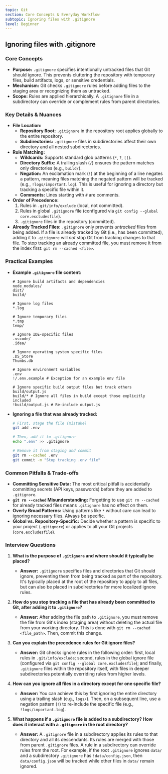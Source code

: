```yaml
---
topic: Git
section: Core Concepts & Everyday Workflow
subtopic: Ignoring files with .gitignore
level: Beginner
---
```


## Ignoring files with .gitignore
### Core Concepts

*   **Purpose:** `.gitignore` specifies intentionally untracked files that Git should ignore. This prevents cluttering the repository with temporary files, build artifacts, logs, or sensitive credentials.
*   **Mechanism:** Git checks `.gitignore` rules before adding files to the staging area or recognizing them as untracked.
*   **Scope:** Rules are applied hierarchically. A `.gitignore` file in a subdirectory can override or complement rules from parent directories.

### Key Details & Nuances

*   **File Location:**
    *   **Repository Root:** `.gitignore` in the repository root applies globally to the entire repository.
    *   **Subdirectories:** `.gitignore` files in subdirectories affect their own directory and all nested subdirectories.
*   **Rule Matching:**
    *   **Wildcards:** Supports standard glob patterns (`*`, `?`, `[]`).
    *   **Directory Suffix:** A trailing slash (`/`) ensures the pattern matches only directories (e.g., `build/`).
    *   **Negation:** An exclamation mark (`!`) at the beginning of a line negates a pattern, meaning files matching the negated pattern will be tracked (e.g., `!logs/important.log`). This is useful for ignoring a directory but tracking a specific file within it.
    *   **Comments:** Lines starting with `#` are comments.
*   **Order of Precedence:**
    1.  Rules in `.git/info/exclude` (local, not committed).
    2.  Rules in global `.gitignore` file (configured via `git config --global core.excludesfile`).
    3.  `.gitignore` files in the repository (committed).
*   **Already Tracked Files:** `.gitignore` only prevents *untracked* files from being added. If a file is already tracked by Git (i.e., has been committed), adding it to `.gitignore` will *not* stop Git from tracking changes to that file. To stop tracking an already committed file, you must remove it from the index first: `git rm --cached <file>`.

### Practical Examples

*   **Example `.gitignore` file content:**

    ```gitignore
    # Ignore build artifacts and dependencies
    node_modules/
    dist/
    build/

    # Ignore log files
    *.log

    # Ignore temporary files
    *.tmp
    temp/

    # Ignore IDE-specific files
    .vscode/
    .idea/

    # Ignore operating system specific files
    .DS_Store
    Thumbs.db

    # Ignore environment variables
    .env
    !/.env.example # Exception for an example env file

    # Ignore specific build output files but track others
    build/output.js
    build/* # Ignore all files in build except those explicitly included
    !build/output.js # Re-include output.js
    ```

*   **Ignoring a file that was already tracked:**

    ```sh
    # First, stage the file (mistake)
    git add .env

    # Then, add it to .gitignore
    echo ".env" >> .gitignore

    # Remove it from staging and commit
    git rm --cached .env
    git commit -m "Stop tracking .env file"
    ```

### Common Pitfalls & Trade-offs

*   **Committing Sensitive Data:** The most critical pitfall is accidentally committing secrets (API keys, passwords) before they are added to `.gitignore`.
*   **`git rm --cached` Misunderstanding:** Forgetting to use `git rm --cached` for already tracked files means `.gitignore` has no effect on them.
*   **Overly Broad Patterns:** Using patterns like `*` without care can lead to ignoring necessary files. Always be specific.
*   **Global vs. Repository-Specific:** Decide whether a pattern is specific to your project (`.gitignore`) or applies to all your Git projects (`core.excludesfile`).

### Interview Questions

1.  **What is the purpose of `.gitignore` and where should it typically be placed?**
    *   **Answer:** `.gitignore` specifies files and directories that Git should ignore, preventing them from being tracked as part of the repository. It's typically placed at the root of the repository to apply to all files, but can also be placed in subdirectories for more localized ignore rules.

2.  **How do you stop tracking a file that has already been committed to Git, after adding it to `.gitignore`?**
    *   **Answer:** After adding the file path to `.gitignore`, you must remove the file from Git's index (staging area) without deleting the actual file from your working directory. This is done with `git rm --cached <file_path>`. Then, commit this change.

3.  **Can you explain the precedence rules for Git ignore files?**
    *   **Answer:** Git checks ignore rules in the following order: first, local rules in `.git/info/exclude`; second, rules in the global ignore file (configured via `git config --global core.excludesfile`); and finally, `.gitignore` files within the repository itself, with files in deeper subdirectories potentially overriding rules from higher levels.

4.  **How can you ignore all files in a directory except for one specific file?**
    *   **Answer:** You can achieve this by first ignoring the entire directory using a trailing slash (e.g., `logs/`). Then, on a subsequent line, use a negation pattern (`!`) to re-include the specific file (e.g., `!logs/important.log`).

5.  **What happens if a `.gitignore` file is added to a subdirectory? How does it interact with a `.gitignore` in the root directory?**
    *   **Answer:** A `.gitignore` file in a subdirectory applies its rules to that directory and all its descendants. Its rules are merged with those from parent `.gitignore` files. A rule in a subdirectory can override rules from the root. For example, if the root `.gitignore` ignores `data/` and a subdirectory `.gitignore` has `!data/config.json`, then `data/config.json` will be tracked while other files in `data/` remain ignored.